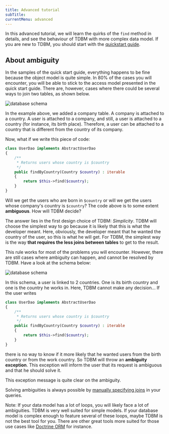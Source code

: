 ```yaml
---
title: Advanced tutorial
subTitle: 
currentMenu: advanced
---
```


In this advanced tutorial, we will learn the quirks of the `find` method in details, and see the behaviour of TDBM with more complex data model.
If you are new to TDBM, you should start with the [quickstart guide](quickstart.md).
	
About ambiguity
---------------

In the samples of the quick start guide, everything happens to be fine because the object model is quite simple. In 80% of the cases you will encounter, you will be able to stick to the access model presented in the quick start guide. There are, however, cases where there could be several ways to join two tables, as shown below.

![database schema](images/schema2.png)

In the example above, we added a company table. A company is attached to a country. A user is attached to a company, and still, a user is attached to a country (for instance, its birth place). Therefore, a user can be attached to a country that is different from the country of its company.

Now, what if we write this piece of code:

```php
class UserDao implements AbstractUserDao
{
    /**
     * Returns users whose country is $country
     */
    public findByCountry(Country $country) : iterable
    {
        return $this->find($country);
    }
}
```

Will we get the users who are born in `$country` or will we get the users whose company's country is `$country`? The code above is to some extent **ambiguous**. How will TDBM decide?

The answer lies in the first design choice of TDBM: _Simplicity_. TDBM will choose the simplest way to go because it is likely that this is what the developer meant. Here, obviously, the developer meant that he wanted the country of the user, so this is what he will get.
For TDBM, the simplest way is the way **that requires the less joins between tables** to get to the result.

This rule works for most of the problems you will encounter. However, there are still cases where ambiguity can happen, and cannot be resolved by TDBM. Have a look at the schema below:

![database schema](images/schema3.png)

In this schema, a user is linked to 2 countries. One is its birth country and one is the country he works in. Here, TDBM cannot make any decision... If the user writes

```php
class UserDao implements AbstractUserDao
{
    /**
     * Returns users whose country is $country
     */
    public findByCountry(Country $country) : iterable
    {
        return $this->find($country);
    }
}
```

there is no way to know if it more likely that he wanted users from the birth country or from the work country. So TDBM will throw an **ambiguity exception**. This exception will inform the user that its request is ambiguous and that he should solve it.

This exception message is quite clear on the ambiguity.

Solving ambiguities is always possible by [manually specifying joins](quickstart.md#joins-ans-filters) in your queries.

<div class="alert alert-warning">Note: If your data model has a lot of loops, you will likely face a lot of ambiguities. TDBM is very well suited for simple models. If your database model is complex enough to feature several of these loops, maybe TDBM is not the best tool for you. There are other great tools more suited for those use cases like <a href="http://docs.doctrine-project.org/projects/doctrine-orm/en/latest/">Doctrine ORM</a> for instance.</div>
